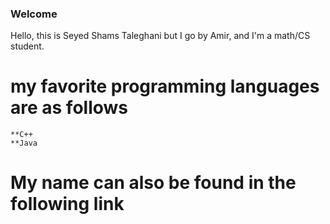 ### Welcome

Hello, this is Seyed Shams Taleghani but I go by Amir, and I'm a math/CS student.

# my favorite programming languages are as follows
```
**C++
**Java
```

# My name can also be found in the following link
